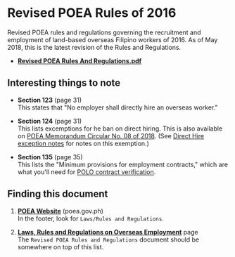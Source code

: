 # Revised POEA Rules of 2016

Revised POEA rules and regulations governing the recruitment and employment of land-based overseas Filipino workers of 2016. As of May 2018, this is the latest revision of the Rules and Regulations.

* **[Revised POEA Rules And Regulations.pdf](http://www.poea.gov.ph/laws&rules/files/Revised%20POEA%20Rules%20And%20Regulations.pdf)**

## Interesting things to note

* **Section 123** (page 31) <br> This states that "No employer shall directly hire an overseas worker."

* **Section 124** (page 31) <br> This lists excemptions for he ban on direct hiring. This is also available on [POEA Memorandum Circular No. 08 of 2018](./memorandum_circular_08.md). (See [Direct Hire exception notes](./direct_hire_exception.md) for notes on this exemption.)

* **Section 135** (page 35) <br> This lists the "Minimum provisions for employment contracts," which are what you'll need for [POLO contract verification](./contract.md).

## Finding this document

1.  **[POEA Website](http://www.poea.gov.ph/)** (poea.gov.ph) <br> In the footer, look for `Laws/Rules and Regulations`.

2.  **[Laws, Rules and Regulations on Overseas Employment](http://www.poea.gov.ph/laws&rules/laws&rules.html)** page<br> The `Revised POEA Rules and Regulations` document should be somewhere on top of this list.
